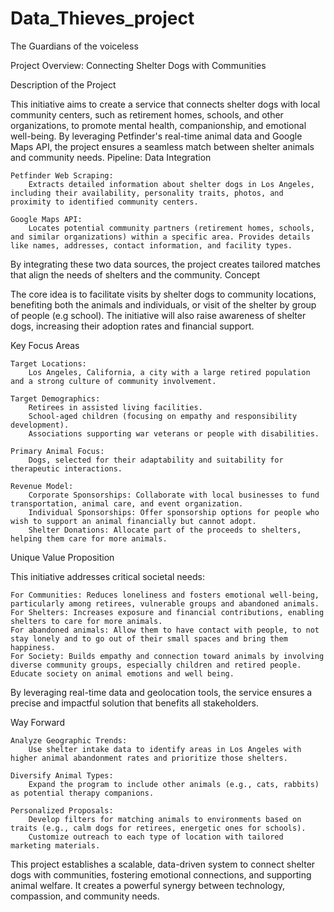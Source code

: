 # Data_Thieves_project

The Guardians of the voiceless

Project Overview: Connecting Shelter Dogs with Communities

Description of the Project

This initiative aims to create a service that connects shelter dogs with local community centers, such as retirement homes, schools, and other organizations, to promote mental health, companionship, and emotional well-being. By leveraging Petfinder's real-time animal data and Google Maps API, the project ensures a seamless match between shelter animals and community needs.
Pipeline: Data Integration

    Petfinder Web Scraping:
        Extracts detailed information about shelter dogs in Los Angeles, including their availability, personality traits, photos, and proximity to identified community centers.

    Google Maps API:
        Locates potential community partners (retirement homes, schools, and similar organizations) within a specific area. Provides details like names, addresses, contact information, and facility types.

By integrating these two data sources, the project creates tailored matches that align the needs of shelters and the community.
Concept

The core idea is to facilitate visits by shelter dogs to community locations, benefiting both the animals and individuals, or visit of the shelter by group of people (e.g school). The initiative will also raise awareness of shelter dogs, increasing their adoption rates and financial support.

Key Focus Areas

    Target Locations:
        Los Angeles, California, a city with a large retired population and a strong culture of community involvement.

    Target Demographics:
        Retirees in assisted living facilities.
        School-aged children (focusing on empathy and responsibility development).
        Associations supporting war veterans or people with disabilities.

    Primary Animal Focus:
        Dogs, selected for their adaptability and suitability for therapeutic interactions.

    Revenue Model:
        Corporate Sponsorships: Collaborate with local businesses to fund transportation, animal care, and event organization.
        Individual Sponsorships: Offer sponsorship options for people who wish to support an animal financially but cannot adopt.
        Shelter Donations: Allocate part of the proceeds to shelters, helping them care for more animals.

Unique Value Proposition

This initiative addresses critical societal needs:

    For Communities: Reduces loneliness and fosters emotional well-being, particularly among retirees, vulnerable groups and abandoned animals.
    For Shelters: Increases exposure and financial contributions, enabling shelters to care for more animals.
    For abandoned animals: Allow them to have contact with people, to not stay lonely and to go out of their small spaces and bring them happiness.
    For Society: Builds empathy and connection toward animals by involving diverse community groups, especially children and retired people. Educate society on animal emotions and well being.

By leveraging real-time data and geolocation tools, the service ensures a precise and impactful solution that benefits all stakeholders.

Way Forward

    Analyze Geographic Trends:
        Use shelter intake data to identify areas in Los Angeles with higher animal abandonment rates and prioritize those shelters.

    Diversify Animal Types:
        Expand the program to include other animals (e.g., cats, rabbits) as potential therapy companions.

    Personalized Proposals:
        Develop filters for matching animals to environments based on traits (e.g., calm dogs for retirees, energetic ones for schools).
        Customize outreach to each type of location with tailored marketing materials.

This project establishes a scalable, data-driven system to connect shelter dogs with communities, fostering emotional connections, and supporting animal welfare. It creates a powerful synergy between technology, compassion, and community needs.